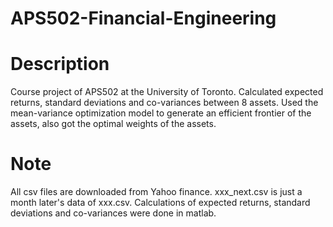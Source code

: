 # APS502-Financial-Engineering
# Description
Course project of APS502 at the University of Toronto. 
Calculated expected returns, standard deviations and co-variances between 8 assets. 
Used the mean-variance optimization model to generate an efficient frontier of the assets, also got the optimal weights of the assets.

# Note
All csv files are downloaded from Yahoo finance. 
xxx_next.csv is just a month later's data of xxx.csv.
Calculations of expected returns, standard deviations and co-variances were done in matlab.
